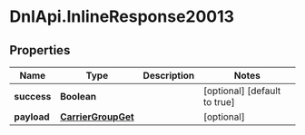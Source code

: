 # DnlApi.InlineResponse20013

## Properties
Name | Type | Description | Notes
------------ | ------------- | ------------- | -------------
**success** | **Boolean** |  | [optional] [default to true]
**payload** | [**CarrierGroupGet**](CarrierGroupGet.md) |  | [optional] 


